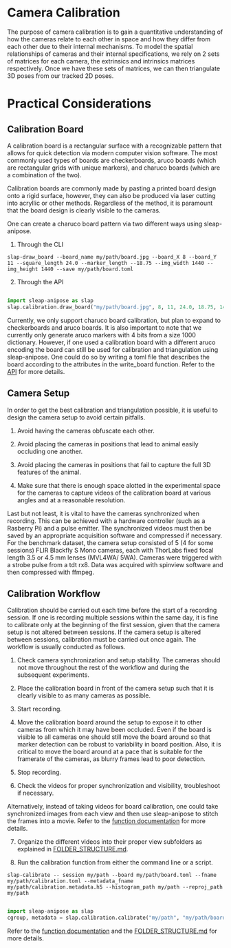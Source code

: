 # Camera Calibration 

The purpose of camera calibration is to gain a quantitative understanding of how the cameras relate to each other in space and how they differ from each other due to their internal mechanisms. 
To model the spatial relationships of cameras and their internal specifications, we rely on 2 sets of matrices for each camera, the extrinsics and intrinsics matrices respectively. Once we have these sets of matrices, we can then triangulate 3D poses from our tracked 2D poses. 

# Practical Considerations

## Calibration Board 

A calibration board is a rectangular surface with a recognizable pattern that allows for quick detection via modern computer vision software. The most commonly used types of boards are checkerboards, aruco boards (which are rectangular grids with unique markers), and charuco boards (which are a combination of the two). 

<!-- TODO: Insert screenshot of example board --> 

Calibration boards are commonly made by pasting a printed board design onto a rigid surface, however, they can also be produced via laser cutting into acryllic or other methods. Regardless of the method, it is paramount that the board design is clearly visible to the cameras. 

One can create a charuco board pattern via two different ways using sleap-anipose.

1. Through the CLI

```
slap-draw_board --board_name my/path/board.jpg --board_X 8 --board_Y 11 --square_length 24.0 --marker_length --18.75 --img_width 1440 --img_height 1440 --save my/path/board.toml
```

2. Through the API

```python 

import sleap-anipose as slap 
slap.calibration.draw_board("my/path/board.jpg", 8, 11, 24.0, 18.75, 1440, 1440, "my/path/board.toml")
```

Currently, we only support charuco board calibration, but plan to expand to checkerboards and aruco boards. It is also important to note that we currently only generate aruco markers with 4 bits from a size 1000 dictionary. However, if one used a calibration board with a different aruco encoding the board can still be used for calibration and triangulation using sleap-anipose. One could do so by writing a toml file that describes the board according to the attributes in the write_board function. Refer to the [API](sleap_anipose/calibration.py) for more details. 

## Camera Setup  

In order to get the best calibration and triangulation possible, it is useful to design the camera setup to avoid certain pitfalls. 

1. Avoid having the cameras obfuscate each other. 

<!-- TODO: Insert screenshot of obscured camera setup -->

2. Avoid placing the cameras in positions that lead to animal easily occluding one another. 

<!-- TODO: Insert screenshot of obscured animal setup -->

3. Avoid placing the cameras in positions that fail to capture the full 3D features of the animal.

<!-- TODO: Insert screenshot of bad camera positioning relative to animal -->

4. Make sure that there is enough space alotted in the experimental space for the cameras to capture videos of the calibration board at various angles and at a reasonable resolution. 

<!-- TODO: Insert screenshot of an undersized experimental setup -->

Last but not least, it is vital to have the cameras synchronized when recording. This can be achieved with a hardware controller (such as a Rasberry Pi) and a pulse emitter. The synchronized videos must then be saved by an appropriate acquisition software and compressed if necessary. For the benchmark dataset, the camera setup consisted of 5 (4 for some sessions) FLIR Blackfly S Mono cameras, each with ThorLabs fixed focal length 3.5 or 4.5 mm lenses (MVL4WA/ 5WA). Cameras were triggered with a strobe pulse from a tdt rx8. Data was acquired with spinview software and then compressed with ffmpeg. 

## Calibration Workflow 

Calibration should be carried out each time before the start of a recording session. If one is recording multiple sessions within the same day, it is fine to calibrate only at the beginning of the first session, given that the camera setup is not altered between sessions. If the camera setup is altered between sessions, calibration must be carried out once again. The workflow is usually conducted as follows.

1. Check camera synchronization and setup stability. The cameras should not move throughout the rest of the workflow and during the subsequent experiments. 

2. Place the calibration board in front of the camera setup such that it is clearly visible to as many cameras as possible. 

3. Start recording. 

4. Move the calibration board around the setup to expose it to other cameras from which it may have been occluded. Even if the board is visible to all cameras one should still move the board around so that marker detection can be robust to variability in board position. Also, it is critical to move the board around at a pace that is suitable for the framerate of the cameras, as blurry frames lead to poor detection. 

5. Stop recording. 

6. Check the videos for proper synchronization and visibility, troubleshoot if necessary. 

Alternatively, instead of taking videos for board calibration, one could take synchronized images from each view and then use sleap-anipose to stitch the frames into a movie. Refer to the [function documentation](sleap_anipose/calibration.py) for more details. 

7. Organize the different videos into their proper view subfolders as explained in [FOLDER_STRUCTURE.md](sleap-anipose/docs/FOLDER_STRUCTURE.md).

8. Run the calibration function from either the command line or a script.

```
slap-calibrate -- session my/path --board my/path/board.toml --fname my/path/calibration.toml --metadata_fname my/path/calibration.metadata.h5 --histogram_path my/path --reproj_path my/path
```

```python

import sleap-anipose as slap 
cgroup, metadata = slap.calibration.calibrate("my/path", "my/path/board.toml", "my/path/calibration.toml", "my/path/calibration.metadata.h5", "my/path", "my/path")
```

Refer to the [function documentation](sleap_anipose/calibration.py) and the [FOLDER_STRUCTURE.md](sleap_anipose/docs/FOLDER_STRUCTURE.md) for more details. 